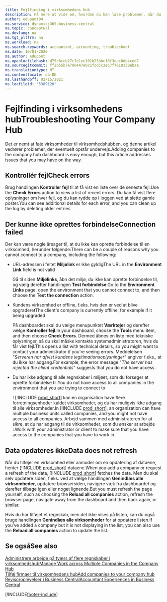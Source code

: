 ```yaml
---
title: Fejlfinding i virksomhedens hub
description: Få mere at vide om, hvordan du kan løse problemer, når du arbejder i virksomheden i Dynamics 365 Business Central for at administrere arbejde på tværs af flere firmaer.
author: edupont04
ms.service: dynamics365-business-central
ms.topic: conceptual
ms.devlang: na
ms.tgt_pltfrm: na
ms.workload: na
ms.search.keywords: accountant, accounting, troubleshoot
ms.date: 10/01/2020
ms.author: edupont
ms.openlocfilehash: d75c6ceb27c7e1ee101b23bbc18f3eac0db4ced7
ms.sourcegitcommit: ff2b55b7e790447e0c1fcd5c2ec7f7610338ebaa
ms.translationtype: HT
ms.contentlocale: da-DK
ms.lasthandoff: 02/15/2021
ms.locfileid: "5389120"
---
```

# <a name="troubleshooting-your-company-hub"></a><span data-ttu-id="6a6e0-103">Fejlfinding i virksomhedens hub</span><span class="sxs-lookup"><span data-stu-id="6a6e0-103">Troubleshooting Your Company Hub</span></span>

<span data-ttu-id="6a6e0-104">Det er nemt at føje virksomheder til virksomhedshubben, og denne artikel vedrører problemer, der eventuelt opstår undervejs.</span><span class="sxs-lookup"><span data-stu-id="6a6e0-104">Adding companies to the company hub dashboard is easy enough, but this article addresses issues that you may have on the way.</span></span>  

## <a name="check-errors"></a><span data-ttu-id="6a6e0-105">Kontrollér fejl</span><span class="sxs-lookup"><span data-stu-id="6a6e0-105">Check errors</span></span>

<span data-ttu-id="6a6e0-106">Brug handlingen **Kontroller fejl** til at få vist en liste over de seneste fejl.</span><span class="sxs-lookup"><span data-stu-id="6a6e0-106">Use the **Check Errors** action to view a list of recent errors.</span></span> <span data-ttu-id="6a6e0-107">Du kan få vist flere oplysninger om hver fejl, og du kan rydde op i loggen ved at slette gamle poster.</span><span class="sxs-lookup"><span data-stu-id="6a6e0-107">You can see additional details for each error, and you can clean up the log by deleting older entries.</span></span>  

## <a name="connection-failed"></a><span data-ttu-id="6a6e0-108">Der kunne ikke oprettes forbindelse</span><span class="sxs-lookup"><span data-stu-id="6a6e0-108">Connection failed</span></span>

<span data-ttu-id="6a6e0-109">Der kan være nogle årsager til, at du ikke kan oprette forbindelse til en virksomhed, herunder følgende:</span><span class="sxs-lookup"><span data-stu-id="6a6e0-109">There can be a couple of reasons why you cannot connect to a company, including the following:</span></span>

- <span data-ttu-id="6a6e0-110">URL-adressen i feltet **Miljølink** er ikke gyldig</span><span class="sxs-lookup"><span data-stu-id="6a6e0-110">The URL in the **Environment Link** field is not valid</span></span>  

  <span data-ttu-id="6a6e0-111">Gå til siden **Miljølinks**, åbn det miljø, du ikke kan oprette forbindelse til, og vælg derefter handlingen **Test forbindelse**.</span><span class="sxs-lookup"><span data-stu-id="6a6e0-111">Go to the **Environment Links** page, open the environment that you cannot connect to, and then choose the **Test the connection** action.</span></span>  
- <span data-ttu-id="6a6e0-112">Kundens virksomhed er offline, f.eks. hvis den er ved at blive opgraderet</span><span class="sxs-lookup"><span data-stu-id="6a6e0-112">The client's company is currently offline, for example if it being upgraded</span></span>

  <span data-ttu-id="6a6e0-113">På dashboardet skal du vælge menupunktet **Værktøjer** og derefter vælge **Kontroller fejl**.</span><span class="sxs-lookup"><span data-stu-id="6a6e0-113">In your dashboard, choose the **Tools** menu item, and then choose **Check Errors**.</span></span> <span data-ttu-id="6a6e0-114">Dermed åbnes en liste med tekniske oplysninger, så du skal måske kontakte systemadministratoren, hvis du får vist fejl.</span><span class="sxs-lookup"><span data-stu-id="6a6e0-114">This opens a list with technical details, so you might want to contact your administrator if you're seeing errors.</span></span> <span data-ttu-id="6a6e0-115">Meddelelsen "*Serveren har afvist kundens legitimationsoplysninger*" angiver f.eks., at du ikke har adgang.</span><span class="sxs-lookup"><span data-stu-id="6a6e0-115">For example, the error message "*The server has rejected the client credentials*" suggests that you do not have access.</span></span>  
- <span data-ttu-id="6a6e0-116">Du har ikke adgang til alle regnskaber i miljøet, som du forsøger at oprette forbindelse til.</span><span class="sxs-lookup"><span data-stu-id="6a6e0-116">You do not have access to all companies in the environment that you are trying to connect to</span></span>

  <span data-ttu-id="6a6e0-117">I [!INCLUDE [prod_short](includes/prod_short.md)] kan en organisation have flere forretningsenheder kaldet virksomheder, og du har muligvis ikke adgang til alle virksomheder.</span><span class="sxs-lookup"><span data-stu-id="6a6e0-117">In [!INCLUDE [prod_short](includes/prod_short.md)], an organization can have multiple business units called companies, and you might not have access to all companies.</span></span> <span data-ttu-id="6a6e0-118">Arbejd sammen med administratoren for at sikre, at du har adgang til de virksomheder, som du ønsker at arbejde i.</span><span class="sxs-lookup"><span data-stu-id="6a6e0-118">Work with your administrator or client to make sure that you have access to the companies that you have to work in.</span></span>  

## <a name="data-does-not-refresh"></a><span data-ttu-id="6a6e0-119">Data opdateres ikke</span><span class="sxs-lookup"><span data-stu-id="6a6e0-119">Data does not refresh</span></span>

<span data-ttu-id="6a6e0-120">Når du tilføjer en virksomhed eller anmoder om en opdatering af dataene, henter [!INCLUDE [prod_short](includes/prod_short.md)] dataene.</span><span class="sxs-lookup"><span data-stu-id="6a6e0-120">When you add a company or request a refresh of the data, [!INCLUDE [prod_short](includes/prod_short.md)] fetches the data.</span></span> <span data-ttu-id="6a6e0-121">Men du skal selv opdatere siden, f.eks. ved at vælge handlingen **Genindlæs alle virksomheder**, opdatere browsersiden, navigere væk fra dashboardet og derefter tilbage igen eller noget lignende.</span><span class="sxs-lookup"><span data-stu-id="6a6e0-121">But you must refresh the page yourself, such as choosing the **Reload all companies** action, refresh the browser page, navigate away from the dashboard and then back again, or similar.</span></span>  

<span data-ttu-id="6a6e0-122">Hvis du har tilføjet et regnskab, men det ikke vises på listen, kan du også bruge handlingen **Genindlæs alle virksomheder** for at opdatere listen.</span><span class="sxs-lookup"><span data-stu-id="6a6e0-122">If you've added a company but it is not displaying in the list, you can also use the **Reload all companies** action to update the list.</span></span>

## <a name="see-also"></a><span data-ttu-id="6a6e0-123">Se også</span><span class="sxs-lookup"><span data-stu-id="6a6e0-123">See also</span></span>

[<span data-ttu-id="6a6e0-124">Administrere arbejde på tværs af flere regnskaber i virksomhedshub</span><span class="sxs-lookup"><span data-stu-id="6a6e0-124">Manage Work across Multiple Companies in the Company Hub</span></span>](company-hub.md)  
[<span data-ttu-id="6a6e0-125">Tilføj firmaer til virksomhedens hub</span><span class="sxs-lookup"><span data-stu-id="6a6e0-125">Add companies to your company hub</span></span>](company-hub-add-company.md)  
[<span data-ttu-id="6a6e0-126">Revisoroplevelser i Business Central</span><span class="sxs-lookup"><span data-stu-id="6a6e0-126">Accountant Experiences in Business Central</span></span>](finance-accounting.md)  


[!INCLUDE[footer-include](includes/footer-banner.md)]